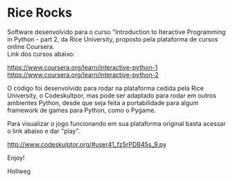 # Rice Rocks
Software desenvolvido para o curso "Introduction to Iteractive Programming in Python - part 2, da Rice University, proposto pela plataforma de cursos online Coursera.</br>Link dos cursos abaixo:</br>

https://www.coursera.org/learn/interactive-python-1</br>
https://www.coursera.org/learn/interactive-python-2</br>

O código foi desenvolvido para rodar na plataforma cedida pela Rice University, o Codeskultpor, mas pode ser adaptado para rodar em outros ambientes Python, desde que seja feita a portabilidade para algum framework de games para Python, como o Pygame.

Para visualizar o jogo funcionando em sua plataforma original basta acessar o link abaixo e dar "play".

http://www.codeskulptor.org/#user41_fz5rPDB45s_9.py



Enjoy!

Hollweg


